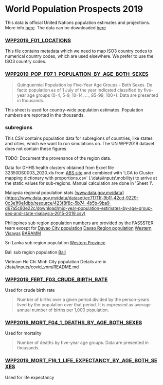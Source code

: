 # World Population Prospects 2019

This data is official United Nations population estimates and projections. More info [here](https://population.un.org/wpp/). The data can be downloaded [here](https://population.un.org/wpp/Download/Standard/Population/)

### [WPP2019_F01_LOCATIONS](https://population.un.org/wpp/Download/Files/4_Metadata/WPP2019_F01_LOCATIONS.XLSX)

This file contains metadata which we need to map ISO3 country codes to numerical country codes, which are used elsewhere. We prefer to use the ISO3 country codes.

### [WPP2019_POP_F07_1_POPULATION_BY_AGE_BOTH_SEXES](<https://population.un.org/wpp/Download/Files/1_Indicators%20(Standard)/EXCEL_FILES/1_Population/WPP2019_POP_F07_1_POPULATION_BY_AGE_BOTH_SEXES.xlsx>)

> Quinquennial Population by Five-Year Age Groups - Both Sexes. De facto population as of 1 July of the year indicated classified by five-year age groups (0-4, 5-9, 10-14, ..., 95-99, 100+). Data are presented in thousands.

This sheet is used for country-wide population estimates. Population numbers are reported in the thousands.

### subregions

This CSV contains population data for subregions of countries, like states and cities, which we want to run simulations on.
The UN WPP2019 dataset does not contain these figures.

TODO: Document the provenance of the region data.

Data for DHHS health clusters obtained from
Excel file 32350DS0003_2020.xls from [ABS site](https://www.abs.gov.au/statistics/people/population/regional-population-age-and-sex/latest-release#data-download)
and combined with 'LGA to Cluster mapping dictionary with proportions.csv' (.\data\inputs\mobility) to arrive at the static values for sub-regions.
Manual calculation are done in 'Sheet 1'. 

Malaysia regional population stats
[www.data.gov.my/data](https://www.data.gov.my/data/dataset/ec71711f-9b1f-42cd-9229-0c3e1f0e1dbb/resource/423f8f8c-5b74-4b5b-9ba9-d67a5c80e22c/download/mid-year-population-estimates-by-age-group-sex-and-state-malaysia-2015-2019.csv)

Philippines sub region population numbers are provided by the FASSSTER team except for 
[Davao City population](https://www.citypopulation.de/en/philippines/mindanao/admin/davao_del_sur/112402__davao/)
[Davao Region population](https://www.citypopulation.de/en/philippines/admin/11__davao/)
[Western Visayas](https://www.citypopulation.de/en/philippines/admin/06__western_visayas/)
[BARAMM](https://www.citypopulation.de/en/philippines/admin/15__muslim_mindanao/)

Sri Lanka sub region population
[Western Province](https://www.citypopulation.de/en/srilanka/prov/admin/1__western/)

Bali sub region population
[Bali](https://www.citypopulation.de/php/indonesia-admin.php?adm1id=51)

Vietnam Ho Chi Minh City population
Details are in /data/inputs/covid_vnm/README.md

### [WPP2019_FERT_F03_CRUDE_BIRTH_RATE](<https://population.un.org/wpp/Download/Files/1_Indicators%20(Standard)/EXCEL_FILES/2_Fertility/WPP2019_FERT_F03_CRUDE_BIRTH_RATE.xlsx>)

Used for crude birth rate

> Number of births over a given period divided by the person-years lived by the population over that period. It is expressed as average annual number of births per 1,000 population.

### [WPP2019_MORT_F04_1_DEATHS_BY_AGE_BOTH_SEXES](<https://population.un.org/wpp/Download/Files/1_Indicators%20(Standard)/EXCEL_FILES/3_Mortality/WPP2019_MORT_F04_1_DEATHS_BY_AGE_BOTH_SEXES.xlsx>)

Used for mortality

> Number of deaths by five-year age groups. Data are presented in thousands.

### [WPP2019_MORT_F16_1_LIFE_EXPECTANCY_BY_AGE_BOTH_SEXES](<https://population.un.org/wpp/Download/Files/1_Indicators%20(Standard)/EXCEL_FILES/3_Mortality/WPP2019_MORT_F16_1_LIFE_EXPECTANCY_BY_AGE_BOTH_SEXES.xlsx>)

Used for life expectancy
